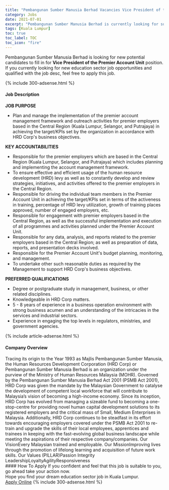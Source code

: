 ```yaml
---
title: "Pembangunan Sumber Manusia Berhad Vacancies Vice President of the Premier Account Unit" 
category: Jobs 
date: 2021-07-01 
excerpt: "Pembangunan Sumber Manusia Berhad is currently looking for suitable person to fill in the Vice President of the Premier Account Unit which positioned at Kuala Lumpur" 
tags: [Kuala Lumpur] 
toc: true 
toc_label: TOC 
toc_icon: "fire" 
--- 
```


<p>Pembangunan Sumber Manusia Berhad is looking for new potential candidates to fill in for <b>Vice President of the Premier Account Unit</b> position. If you currently looking for new education sector job opportunities and qualified with the job desc, feel free to apply this job.
</p>{% include 300-adsense.html %} 
<div><div><h4>Job Description</h4></div><div><div><span><div><p><strong>JOB PURPOSE</strong></p><ul><li>Plan and manage the implementation of the premier account management framework and outreach activities for premier employers based in the Central Region (Kuala Lumpur, Selangor, and Putrajaya) in achieving the target/KPIs set by the organization in accordance with HRD Corp's business objectives.</li></ul><p><strong>KEY ACCOUNTABILITIES</strong></p><ul><li>Responsible for the premier employers which are based in the Central Region (Kuala Lumpur, Selangor, and Putrajaya) which includes planning and implementing the account management framework.</li><li>To ensure effective and efficient usage of the human resource development (HRD) levy as well as to constantly develop and review strategies, initiatives, and activities offered to the premier employers in the Central Region.</li><li>Responsible for driving the individual team members in the Premier Account Unit in achieving the target/KPIs set in terms of the activeness in training, percentage of HRD levy utilization, growth of training places approved, number of engaged employers, etc.</li><li>Responsible for engagement with premier employers based in the Central Region, as well as the successful implementation and execution of all programmes and activities planned under the Premier Account Unit.</li><li>Responsible for any data, analysis, and reports related to the premier employers based in the Central Region; as well as preparation of data, reports, and presentation decks involved.</li><li>Responsible for the Premier Account Unit's budget planning, monitoring, and management.</li><li>To undertake other such reasonable duties as required by the Management to support HRD Corp's business objectives.</li></ul><p><strong>PREFERRED QUALIFICATIONS</strong></p><ul><li>Degree or postgraduate study in management, business, or other related disciplines.</li><li>Knowledgeable in HRD Corp matters.</li><li>5 - 8 years of experience in a business operation environment with strong business acumen and an understanding of the intricacies in the services and industrial sectors.</li><li>Experience in engaging the top levels in regulators, ministries, and government agencies.</li></ul></div></span></div></div></div> 
{% include article-adsense.html %} 
<div><div><h4>Company Overview</h4></div><div><div><span><div><div>
	Tracing its origin to the Year 1993 as Majlis Pembangunan Sumber Manusia, the Human Resources Development Corporation (HRD Corp) or Pembangunan Sumber Manusia Berhad is an organization under the purview of the Ministry of Human Resources Malaysia (MOHR).&#160;Governed by the Pembangunan Sumber Manusia Berhad Act 2001 (PSMB Act 2001), HRD Corp was given the mandate by the Malaysian Government to catalyse the development of competent local workforce that will contribute to Malaysia&#8217;s vision of becoming a high-income economy.&#160;Since its inception, HRD Corp has evolved from managing a sizeable fund to becoming a one-stop-centre for providing novel human capital development solutions to its registered employers and the critical mass of Small, Medium Enterprises in Malaysia.&#160;Additionally, HRD Corp continues to be steadfast in its effort towards encouraging employers covered under the PSMB Act 2001 to re-train and upgrade the skills of their local employees, apprentices and trainees in keeping with the fast-evolving global business landscape while meeting the aspirations of their respective company/companies.&#160;Our VisionEvery Malaysian trained and employable.&#160;Our MissionImproving lives through the promotion of lifelong learning and acquisition of future work skills.&#160;Our Values (PILLAR)Passion Integrity LeadershipLoyaltyAgilityResponsiveness</div></div></span></div></div></div> 
#### How To Apply 
If you confident and feel that this job is suitable to you, go ahead take your action now. <br/> 
Hope you find your dream education sector job in Kuala Lumpur. <br/> 
<a href="https://www.jobstreet.com.my/en/job/vice-president-of-the-premier-account-unit-4604155?jobId=jobstreet-my-job-4604155" class="btn btn--info" target="_blank" rel="nofollow noopenner">Apply Online</a> 
{% include 300-adsense.html %} 